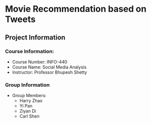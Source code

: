 # **Movie Recommendation based on Tweets**

## Project Information

### Course Information:

- Course Number: INFO-440
- Course Name: Social Media Analysis
- Instructor: Professor Bhupesh Shetty

### Group Information


- Group Members:
  - Harry Zhao
  - Yi Pan
  - Ziyan Di
  - Carl Shen
